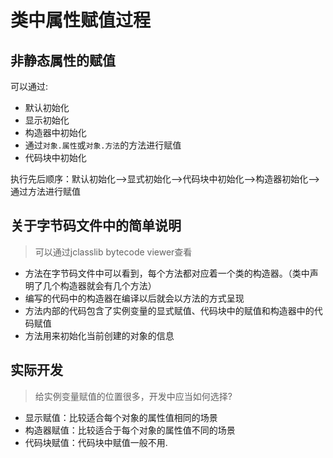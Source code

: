 # 类中属性赋值过程

## 非静态属性的赋值

可以通过:

* 默认初始化
* 显示初始化
* 构造器中初始化
* 通过`对象.属性`或`对象.方法`的方法进行赋值
* 代码块中初始化

执行先后顺序：默认初始化-->显式初始化-->代码块中初始化-->构造器初始化-->通过方法进行赋值

## 关于字节码文件中的<init>简单说明

>可以通过jclasslib bytecode viewer查看

* <init>方法在字节码文件中可以看到，每个<init>方法都对应着一个类的构造器。（类中声明了几个构造器就会有几个<init>方法）
* 编写的代码中的构造器在编译以后就会以<init>方法的方式呈现
* <init>方法内部的代码包含了实例变量的显式赋值、代码块中的赋值和构造器中的代码赋值
* <init>方法用来初始化当前创建的对象的信息

## 实际开发

>给实例变量赋值的位置很多，开发中应当如何选择?

* 显示赋值：比较适合每个对象的属性值相同的场景
* 构造器赋值：比较适合于每个对象的属性值不同的场景
* 代码块赋值：代码块中赋值一般不用.